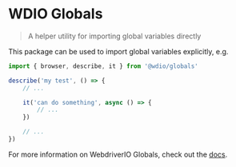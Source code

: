 WDIO Globals
============

> A helper utility for importing global variables directly

This package can be used to import global variables explicitly, e.g.

```ts
import { browser, describe, it } from '@wdio/globals'

describe('my test', () => {
    // ...

    it('can do something', async () => {
        // ...
    })

    // ...
})
```

For more information on WebdriverIO Globals, check out the [docs](https://webdriver.io/docs/api/globals).
